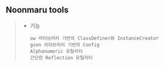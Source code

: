 ## Noonmaru tools



> * 기능
> 	```
>   ow 라이브러리 기반의 ClassDefiner와 InstanceCreator
>   gson 라이브러리 기반의 Config
>   Alphanumeric 유틸리티
>   간단한 Reflection 유틸리티
>   ```